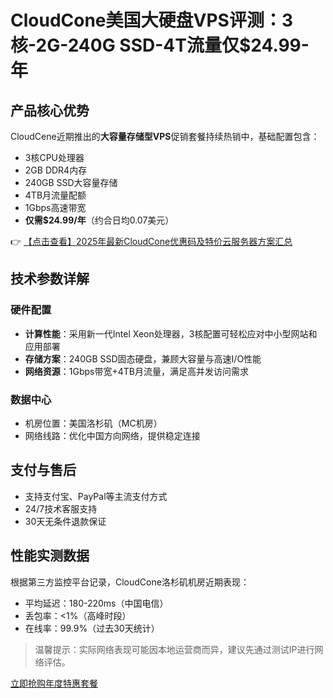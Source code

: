 # CloudCone美国大硬盘VPS评测：3核-2G-240G SSD-4T流量仅$24.99-年

## 产品核心优势

CloudCene近期推出的**大容量存储型VPS**促销套餐持续热销中，基础配置包含：
- 3核CPU处理器
- 2GB DDR4内存
- 240GB SSD大容量存储
- 4TB月流量配额
- 1Gbps高速带宽
- **仅需$24.99/年**（约合日均0.07美元）

👉 [【点击查看】2025年最新CloudCone优惠码及特价云服务器方案汇总](https://bit.ly/Cloudcone)

## 技术参数详解

### 硬件配置
- **计算性能**：采用新一代Intel Xeon处理器，3核配置可轻松应对中小型网站和应用部署
- **存储方案**：240GB SSD固态硬盘，兼顾大容量与高速I/O性能
- **网络资源**：1Gbps带宽+4TB月流量，满足高并发访问需求

### 数据中心
- 机房位置：美国洛杉矶（MC机房）
- 网络线路：优化中国方向网络，提供稳定连接

## 支付与售后
- 支持支付宝、PayPal等主流支付方式
- 24/7技术客服支持
- 30天无条件退款保证

## 性能实测数据
根据第三方监控平台记录，CloudCone洛杉矶机房近期表现：
- 平均延迟：180-220ms（中国电信）
- 丢包率：<1%（高峰时段）
- 在线率：99.9%（过去30天统计）

> 温馨提示：实际网络表现可能因本地运营商而异，建议先通过测试IP进行网络评估。

[立即抢购年度特惠套餐](https://bit.ly/Cloudcone)